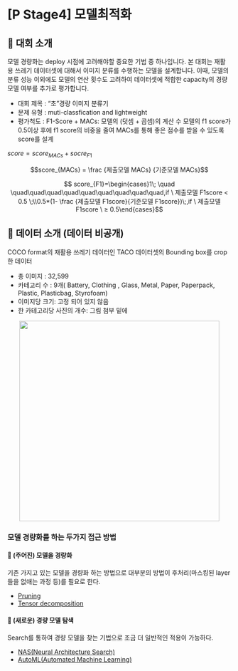 # [P Stage4] 모델최적화


## 📝 대회 소개
모델 경량화는 deploy 시점에 고려해야할 중요한 기법 중 하나입니다. 본 대회는 재활용 쓰레기 데이터셋에 대해서 이미지 분류를 수행하는 모델을 설계합니다. 이때, 모델의 분류 성능 이외에도 모델의 연산 횟수도 고려하여 데이터셋에 적합한 capacity의 경량 모델 여부를 추가로 평가합니다.
- 대회 제목 : “초”경량 이미지 분류기
- 문제 유형 : muti-classfication and lightweight
- 평가척도 : F1-Score + MACs: 모델의 (덧셈 + 곱셈)의 계산 수
모델의 f1 score가 0.5이상 후에 f1 score의 비중을 줄여 MACs를 통해 좋은 점수를 받을 수 있도록 score를 설계



$score = score_{MACs} + socre_{F1}$

$$score_{MACs} = \frac {제출모델 MACs} {기준모델 MACs}$$

$$ score_{F1}=\begin{cases}1\; \quad \quad\quad\quad\quad\quad\quad\quad\quad\quad,if   \ 제출모델 F1score < 0.5 \;\\0.5*(1- \frac {제출모델 F1score}{기준모델 F1score})\;,if \ 제출모델 F1score \ ≥ 0.5\end{cases}$$

	
## 🎁 데이터 소개 (데이터 비공개)
COCO format의 재활용 쓰레기 데이터인 TACO 데이터셋의 Bounding box를 crop 한 데이터
- 총 이미지 : 32,599
- 카테고리 수 : 9개( Battery, Clothing , Glass, Metal, Paper, Paperpack, Plastic, Plasticbag, Styrofoam)
- 이미지당 크기: 고정 되어 있지 않음
- 한 카테고리당 사진의 개수: 그림 첨부 밑에 
<p align="center"><img src="https://user-images.githubusercontent.com/31814363/126025761-e6d1aec1-e123-4a5d-bb88-edd296468365.png" width="450" height="450"></p>
 

### 모델 경량화를 하는 두가지 접근 방법
#### :triangular_flag_on_post: (주어진) 모델을 경량화
기존 가지고 있는 모델을 경량화 하는 방법으로 대부분의 방법이 후처리(마스킹된 layer들을 없애는 과정 등)를 필요로 한다.
- [Pruning](https://github.com/bcaitech1/p4-opt-5-vibrhanium-/tree/master/Pruning)
- [Tensor decomposition](https://github.com/bcaitech1/p4-opt-5-vibrhanium-/tree/master/Tensor_decomposition)

#### :triangular_flag_on_post: (새로운) 경량 모델 탐색
Search를 통하여 경량 모델을 찾는 기법으로 조금 더 일반적인 적용이 가능하다.
- [NAS(Neural Architecture Search)](https://github.com/bcaitech1/p4-opt-5-vibrhanium-/tree/master/NAS)
- [AutoML(Automated Machine Learning)](https://github.com/bcaitech1/p4-opt-5-vibrhanium-/tree/master/AutoML)

